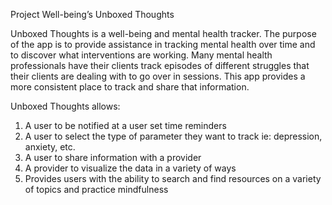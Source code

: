 Project Well-being’s Unboxed Thoughts

Unboxed Thoughts is a well-being and mental health tracker. The purpose of the app is to provide assistance in tracking mental health over time and to discover what interventions are working. Many mental health professionals have their clients track episodes of different struggles that their clients are dealing with to go over in sessions. This app provides a more consistent place to track and share that information.

Unboxed Thoughts allows:

1. A user to be notified at a user set time reminders
2. A user to select the type of parameter they want to track ie: depression, anxiety, etc.
3. A user to share information with a provider
4. A provider to visualize the data in a variety of ways
5. Provides users with the ability to search and find resources on a variety of topics and practice mindfulness
